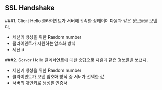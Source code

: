 ## SSL Handshake
###1. Client Hello
클라이언트가 서버에 접속한 상태이며 다음과 같은 정보들을 보낸다.
- 세션키 생성을 위한 Random number
- 클라이언트가 지원하는 암호화 방식
- 세션id

###2. Server Hello
클라이언트에 대한 응답으로 다음과 같은 정보들을 보낸다.
- 세션키 생성을 위한 Random number
- 클라이언트가 보낸 암호화 방식 중 서버가 선택한 값
- 서버의 개인키로 생성한 인증서
